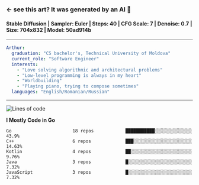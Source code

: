 ### <- see this art? It was generated by an AI 🦊
#### Stable Diffusion | Sampler: Euler | Steps: 40 | CFG Scale: 7 | Denoise: 0.7 | Size: 704x832 | Model: 50ad914b
---

```yaml
Arthur:
  graduation: "CS bachelor's, Technical University of Moldova"
  current_role: "Software Engineer"
  interests: 
    - "Love solving algorithmic and architectural problems"
    - "Low-level programming is always in my heart"
    - "Worldbuilding"
    - "Playing piano, trying to compose sometimes"
  languages: "English/Romanian/Russian"
```

---

<!--START_SECTION:waka-->
![Lines of code](https://img.shields.io/badge/From%20Hello%20World%20I%27ve%20Written-1%20Million%20lines%20of%20code-blue)

**I Mostly Code in Go** 

```text
Go                       18 repos            ███████████░░░░░░░░░░░░░░   43.9% 
C++                      6 repos             ███░░░░░░░░░░░░░░░░░░░░░░   14.63% 
Kotlin                   4 repos             ██░░░░░░░░░░░░░░░░░░░░░░░   9.76% 
Java                     3 repos             █░░░░░░░░░░░░░░░░░░░░░░░░   7.32% 
JavaScript               3 repos             █░░░░░░░░░░░░░░░░░░░░░░░░   7.32%

```



<!--END_SECTION:waka-->

